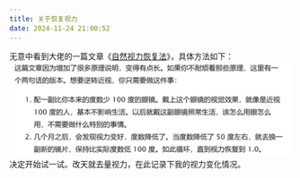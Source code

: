 ```yaml
---
title: 关于恢复视力
date: 2024-11-24 21:00:52
---
```

无意中看到大佬的一篇文章《[自然视力恢复法](https://www.yinwang.org/blog-cn/2022/02/22/myopia)》，具体方法如下：
![自然视力恢复方法示意图](../images/eye.jpg)
决定开始试一试。改天就去量视力，在此记录下我的视力变化情况。